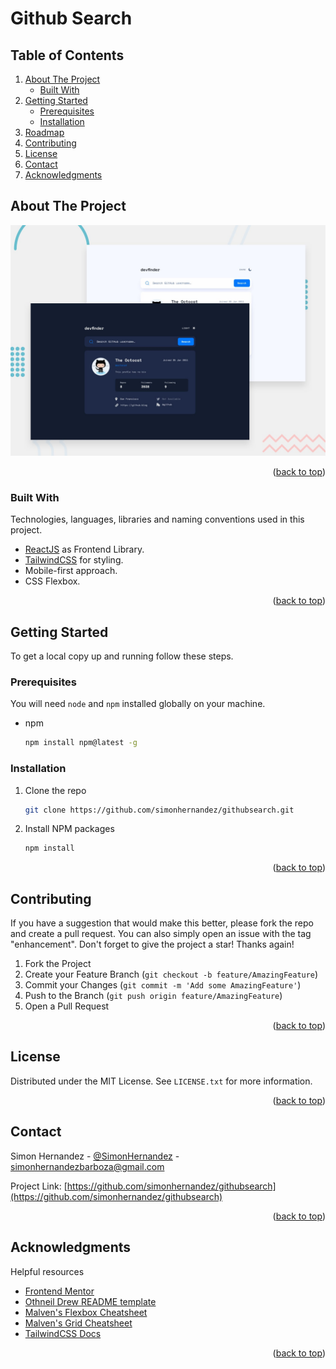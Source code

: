 <div id="top"></div>

# Github Search

<!-- TABLE OF CONTENTS -->
## Table of Contents
<ol>
    <li>
      <a href="#about-the-project">About The Project</a>
      <ul>
        <li><a href="#built-with">Built With</a></li>
      </ul>
    </li>
    <li>
      <a href="#getting-started">Getting Started</a>
      <ul>
        <li><a href="#prerequisites">Prerequisites</a></li>
        <li><a href="#installation">Installation</a></li>
      </ul>
    </li>
    <li><a href="#roadmap">Roadmap</a></li>
    <li><a href="#contributing">Contributing</a></li>
    <li><a href="#license">License</a></li>
    <li><a href="#contact">Contact</a></li>
    <li><a href="#acknowledgments">Acknowledgments</a></li>
  </ol>




<!-- ABOUT THE PROJECT -->
## About The Project

[![Product Name Screen Shot][product-screenshot]](https://githubsearch-psi.vercel.app/)



<p align="right">(<a href="#top">back to top</a>)</p>



### Built With

Technologies, languages, libraries and naming conventions used in this project.

* [ReactJS](https://reactjs.org/) as Frontend Library.
* [TailwindCSS](https://tailwindcss.com/) for styling.
* Mobile-first approach.
* CSS Flexbox.

<p align="right">(<a href="#top">back to top</a>)</p>



<!-- GETTING STARTED -->
## Getting Started

To get a local copy up and running follow these steps.

### Prerequisites

You will need `node` and `npm` installed globally on your machine.  
* npm
  ```bash
  npm install npm@latest -g
  ```

### Installation

1. Clone the repo
   ```sh
   git clone https://github.com/simonhernandez/githubsearch.git
   ```
2. Install NPM packages
   ```sh
   npm install
   ```
<p align="right">(<a href="#top">back to top</a>)</p>

<!-- CONTRIBUTING -->
## Contributing

If you have a suggestion that would make this better, please fork the repo and create a pull request. You can also simply open an issue with the tag "enhancement".
Don't forget to give the project a star! Thanks again!

1. Fork the Project
2. Create your Feature Branch (`git checkout -b feature/AmazingFeature`)
3. Commit your Changes (`git commit -m 'Add some AmazingFeature'`)
4. Push to the Branch (`git push origin feature/AmazingFeature`)
5. Open a Pull Request

<p align="right">(<a href="#top">back to top</a>)</p>



<!-- LICENSE -->
## License

Distributed under the MIT License. See `LICENSE.txt` for more information.

<p align="right">(<a href="#top">back to top</a>)</p>



<!-- CONTACT -->
## Contact

Simon Hernandez - [@SimonHernandez](https://www.linkedin.com/in/simonhernandezbarboza) - simonhernandezbarboza@gmail.com

Project Link: [https://github.com/simonhernandez/githubsearch](https://github.com/simonhernandez/githubsearch)

<p align="right">(<a href="#top">back to top</a>)</p>



<!-- ACKNOWLEDGMENTS -->
## Acknowledgments

Helpful resources

* [Frontend Mentor](https://www.frontendmentor.io/)
* [Othneil Drew README template](https://github.com/othneildrew/Best-README-Template)
* [Malven's Flexbox Cheatsheet](https://flexbox.malven.co/)
* [Malven's Grid Cheatsheet](https://grid.malven.co/)
* [TailwindCSS Docs](https://tailwindcss.com/docs/installation)

<p align="right">(<a href="#top">back to top</a>)</p>



<!-- MARKDOWN LINKS & IMAGES -->
<!-- https://www.markdownguide.org/basic-syntax/#reference-style-links -->
[product-screenshot]: screenshots/preview.jpg